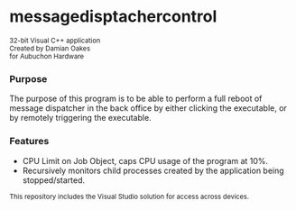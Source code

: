 # messagedisptachercontrol
<sup>32-bit Visual C++ application</sup> <br/>
<sup>Created by Damian Oakes</sup> <br/>
<sup>for Aubuchon Hardware</sup> <br/>

### Purpose
The purpose of this program is to be able to perform a full reboot of message dispatcher in the back office
by either clicking the executable, or by remotely triggering the executable.

### Features
- CPU Limit on Job Object, caps CPU usage of the program at 10%.
- Recursively monitors child processes created by the application being stopped/started.

<sub>This repository includes the Visual Studio solution for access across devices.</sub>

